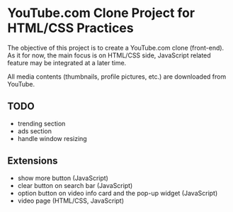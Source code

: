 # YouTube.com Clone Project for HTML/CSS Practices

The objective of this project is to create a YouTube.com clone (front-end). As it for now, the main focus is on HTML/CSS side, JavaScript related feature may be integrated at a later time.

All media contents (thumbnails, profile pictures, etc.) are downloaded from YouTube.

## TODO

- trending section
- ads section
- handle window resizing

## Extensions

- show more button (JavaScript)
- clear button on search bar (JavaScript)
- option button on video info card and the pop-up widget (JavaScript)
- video page (HTML/CSS, JavaScript)
